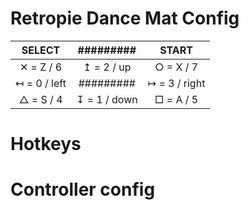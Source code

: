 # Retropie Dance Mat Config

| SELECT       | #########    | START         |
| :------:     | :-----:      | :-----:       |
| ✕ = Z / 6    | ↥ = 2 / up   | ○ = X / 7     |
| ↤ = 0 / left | #########    | ↦ = 3 / right |
| △ = S / 4    | ↧ = 1 / down | □ = A / 5     |

# Hotkeys


# Controller config
```

```
